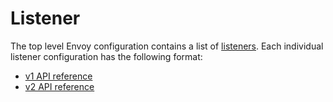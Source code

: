 # Listener

The top level Envoy configuration contains a list of [listeners](../../intro/arch_overview/listeners.md#arch-overview-listeners). Each individual listener configuration has the following format:

- [v1 API reference](../../api-v1/listeners/listeners.md#config-listeners-v1)
- [v2 API reference](../../api-v2/api/v2/lds.proto.md#envoy-api-msg-listener)